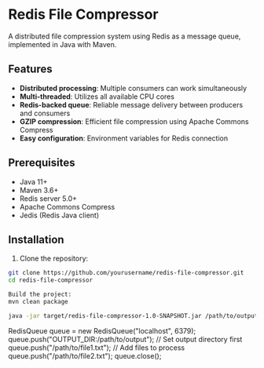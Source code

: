 # Redis File Compressor

A distributed file compression system using Redis as a message queue, implemented in Java with Maven.

## Features

- **Distributed processing**: Multiple consumers can work simultaneously
- **Multi-threaded**: Utilizes all available CPU cores
- **Redis-backed queue**: Reliable message delivery between producers and consumers
- **GZIP compression**: Efficient file compression using Apache Commons Compress
- **Easy configuration**: Environment variables for Redis connection

## Prerequisites

- Java 11+
- Maven 3.6+
- Redis server 5.0+
- Apache Commons Compress
- Jedis (Redis Java client)

## Installation

1. Clone the repository:
```bash
git clone https://github.com/yourusername/redis-file-compressor.git
cd redis-file-compressor

Build the project:
mvn clean package

java -jar target/redis-file-compressor-1.0-SNAPSHOT.jar /path/to/output/directory

``` 
RedisQueue queue = new RedisQueue("localhost", 6379);
queue.push("OUTPUT_DIR:/path/to/output");  // Set output directory first
queue.push("/path/to/file1.txt");          // Add files to process
queue.push("/path/to/file2.txt");
queue.close();
```
